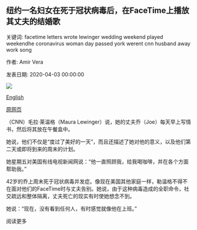 ## 纽约一名妇女在死于冠状病毒后，在FaceTime上播放其丈夫的结婚歌

关键词: facetime letters wrote lewinger wedding weekend played weekendhe coronavirus woman day passed york werent cnn husband away work song

作者: Amir Vera

发表日期: 2020-04-03 00:00:00

![](https://cdn.cnn.com/cnnnext/dam/assets/200404013639-joe-lewinger-coronavirus-super-tease.jpg)

[English](A%20New%20York%20woman%20played%20her%20husband%20their%20wedding%20song%20on%20FaceTime%20as%20he%20passed%20away%20from%20coronavirus.md)

[原网页](https://edition.cnn.com/2020/04/03/us/wife-facetime-husband-coronavirus-death/index.html)

（CNN）毛拉·莱温格（Maura Lewinger）说，她的丈夫乔（Joe）每天早上写情书，然后将其放在午餐盒中。

她说，他们不仅是“度过了美好的一天”，而且还描​​述了她对他的意义，以及他们第二天或即将到来的周末的计划。

她星期五对美国有线电视新闻网说：“他一直照顾我，给我喝咖啡，并在各个方面帮助我。”

42岁的乔上周末死于冠状病毒并发症。像现在美国其他家庭一样，勒温格不得不在面对他们的FaceTime时与丈夫告别。她说，由于这种病毒造成的全职命令，社交疏远和整体隔离，丈夫死亡的现实有时使她想念不到。

她说：“现在，没有看到任何人，有时感觉就像他在上班。”

阅读更多